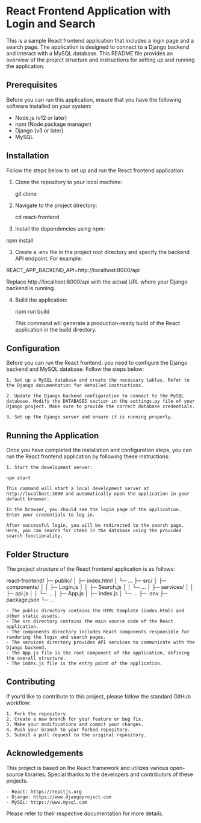 # React Frontend Application with Login and Search

This is a sample React frontend application that includes a login page and a search page. The application is designed to connect to a Django backend and interact with a MySQL database. This README file provides an overview of the project structure and instructions for setting up and running the application.

## Prerequisites

Before you can run this application, ensure that you have the following software installed on your system:

- Node.js (v12 or later)
- npm (Node package manager)
- Django (v3 or later)
- MySQL

## Installation

Follow the steps below to set up and run the React frontend application:

1. Clone the repository to your local machine:
   
   git clone <repository-url>

3. Navigate to the project directory:
   
   cd react-frontend

2. Install the dependencies using npm:
   
  npm install

3. Create a .env file in the project root directory and specify the backend API endpoint. For example:

  REACT_APP_BACKEND_API=http://localhost:8000/api

  Replace http://localhost:8000/api with the actual URL where your Django backend is running.

4. Build the application:

    npm run build

    This command will generate a production-ready build of the React application in the build directory.

## Configuration

Before you can run the React frontend, you need to configure the Django backend and MySQL database. Follow the steps below:

    1. Set up a MySQL database and create the necessary tables. Refer to the Django documentation for detailed instructions.

    2. Update the Django backend configuration to connect to the MySQL database. Modify the DATABASES section in the settings.py file of your Django project. Make sure to provide the correct database credentials.

    3. Set up the Django server and ensure it is running properly.

## Running the Application

Once you have completed the installation and configuration steps, you can run the React frontend application by following these instructions:

    1. Start the development server:

    npm start

    This command will start a local development server at http://localhost:3000 and automatically open the application in your default browser.

    In the browser, you should see the login page of the application. Enter your credentials to log in.

    After successful login, you will be redirected to the search page. Here, you can search for items in the database using the provided search functionality.

## Folder Structure

The project structure of the React frontend application is as follows:

react-frontend/
  ├─ public/
  │   ├─ index.html
  │   └─ ...
  ├─ src/
  │   ├─ components/
  │   │   ├─ Login.js
  │   │   ├─ Search.js
  │   │   └─ ...
  │   ├─ services/
  │   │   ├─ api.js
  │   │   └─ ...
  │   ├─ App.js
  │   ├─ index.js
  │   └─ ...
  ├─ .env
  ├─ package.json
  └─ ...

    - The public directory contains the HTML template (index.html) and other static assets.
    - The src directory contains the main source code of the React application.
    - The components directory includes React components responsible for rendering the login and search pages.
    - The services directory provides API services to communicate with the Django backend.
    - The App.js file is the root component of the application, defining the overall structure.
    - The index.js file is the entry point of the application.

## Contributing

If you'd like to contribute to this project, please follow the standard GitHub workflow:

    1. Fork the repository.
    2. Create a new branch for your feature or bug fix.
    3. Make your modifications and commit your changes.
    4. Push your branch to your forked repository.
    5. Submit a pull request to the original repository.

## Acknowledgements

This project is based on the React framework and utilizes various open-source libraries. Special thanks to the developers and contributors of these projects.

    - React: https://reactjs.org
    - Django: https://www.djangoproject.com
    - MySQL: https://www.mysql.com

Please refer to their respective documentation for more details.


